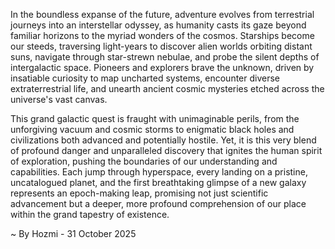 
In the boundless expanse of the future, adventure evolves from terrestrial journeys into an interstellar odyssey, as humanity casts its gaze beyond familiar horizons to the myriad wonders of the cosmos. Starships become our steeds, traversing light-years to discover alien worlds orbiting distant suns, navigate through star-strewn nebulae, and probe the silent depths of intergalactic space. Pioneers and explorers brave the unknown, driven by insatiable curiosity to map uncharted systems, encounter diverse extraterrestrial life, and unearth ancient cosmic mysteries etched across the universe's vast canvas.

This grand galactic quest is fraught with unimaginable perils, from the unforgiving vacuum and cosmic storms to enigmatic black holes and civilizations both advanced and potentially hostile. Yet, it is this very blend of profound danger and unparalleled discovery that ignites the human spirit of exploration, pushing the boundaries of our understanding and capabilities. Each jump through hyperspace, every landing on a pristine, uncatalogued planet, and the first breathtaking glimpse of a new galaxy represents an epoch-making leap, promising not just scientific advancement but a deeper, more profound comprehension of our place within the grand tapestry of existence.

~ By Hozmi - 31 October 2025
